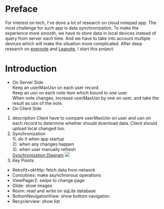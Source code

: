# Preface
For interest on tech, I've done a lot of research on cloud notepad app. The most challenge for such app is data synchronization.
To make the experience more smooth, we have to store data in local devices instead of query from server each time.
And we have to take into account multiple devices which will make the situation more complicated.
After deep research on [evernote](http://dev.evernote.com/media/pdf/edam-sync.pdf) and [Leanote](https://github.com/leanote), I start this project.

# Introduction
- On Server Side  
Keep an userMaxUsn on each user record.  
Keep an usn on each note item which bound to one user.  
When note changes, increase userMaxUsn by one on user, and take the result as usn of the note.  
- On Client Side  
1. description
Client have to compare userMaxUsn on user and usn on each record to determine whether should download data.
Client should upload local changed too.
2. Synchronization  
  1). do it when app startup  
  2). when any changes happen  
  3). when user manually refresh  
[Synchronization Diagram](https://www.processon.com/view/link/5fb250fc637689283f8d5afc)
![](https://upload-images.jianshu.io/upload_images/6169789-c1d4aacce32fd466.png?imageMogr2/auto-orient/strip%7CimageView2/2/w/1240)
3. Key Points
- Retrofit+okHttp: fetch data from network
- Coroutines: make asynchronous operations
- ViewPager2: swipe to change page
- Glide: show images
- Room: read and write on sqLite database
- BottomNavigationView: show bottom navigation
- Recyclerview: show list